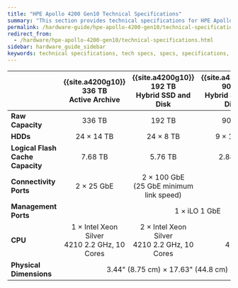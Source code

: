 ```yaml
---
title: "HPE Apollo 4200 Gen10 Technical Specifications"
summary: "This section provides technical specifications for HPE Apollo 4200 Gen10 node types."
permalink: /hardware-guide/hpe-apollo-4200-gen10/technical-specifications.html
redirect_from:
  - /hardware/hpe-apollo-4200-gen10/technical-specifications.html
sidebar: hardware_guide_sidebar
keywords: technical specifications, tech specs, specs, specifications, HPE, Apollo 4200 Gen10
---
```


<table>
<thead>
  <tr>
    <th></th>
    <th>{{site.a4200g10}} 336 TB<br>Active Archive</th>
    <th>{{site.a4200g10}} 192 TB<br>Hybrid SSD and Disk</th>
    <th>{{site.a4200g10}} 90 TB<br>Hybrid SSD and Disk</th>
    <th>{{site.a4200g10}} 36 TB<br>Hybrid SSD and Disk</th>
  </tr>
</thead>
<tbody>
  <tr>
    <td><strong>Raw Capacity</strong></td>
    <td style="text-align: center;">336 TB</td>
    <td style="text-align: center;">192 TB</td>
    <td style="text-align: center;">90 TB</td>
    <td style="text-align: center;">36 TB</td>
  </tr>
  <tr>
    <td><strong>HDDs</strong></td>
    <td style="text-align: center;">24 &times; 14 TB</td>
    <td style="text-align: center;">24 &times; 8 TB</td>
    <td style="text-align: center;">9 &times; 10 TB</td>
    <td style="text-align: center;">9 &times; 4 TB</td>
  </tr>
  <tr>
    <td><strong>Logical Flash Cache Capacity</strong></td>
    <td style="text-align: center;">7.68 TB</td>
    <td style="text-align: center;">5.76 TB</td>
    <td style="text-align: center;">2.88 TB</td>
    <td style="text-align: center;">1.44 TB</td>
  </tr>
  <tr>
    <td><strong>Connectivity Ports</strong></td>
    <td style="text-align: center;">2 &times; 25 GbE</td>
    <td style="text-align: center;">2 &times; 100 GbE<br>(25 GbE minimum link speed)</td>
    <td colspan="2" style="text-align: center;">2 &times; 25 GbE<br>or 2 &times; 100 GbE</td>
  </tr>
  <tr>
    <td><strong>Management Ports</strong></td>
    <td colspan="4" style="text-align: center;">1 &times; iLO 1 GbE</td>
  </tr>
  <tr>
    <td><strong>CPU</strong></td>
    <td style="text-align: center;">1 &times; Intel Xeon Silver<br>4210 2.2 GHz, 10 Cores</td>
    <td style="text-align: center;">2 &times; Intel Xeon Silver<br>4210 2.2 GHz, 10 Cores</td>
    <td colspan="2" style="text-align: center;">1 &times; Intel Xeon Silver<br>4210 2.2 GHz, 10 Cores</td>
  </tr>
  <tr>
    <td><strong>Physical Dimensions</strong></td>
    <td colspan="4" style="text-align: center;">3.44" (8.75 cm) &times; 17.63" (44.8 cm) &times; 32" (81.28 cm)</td>
  </tr>
</tbody>
</table>
